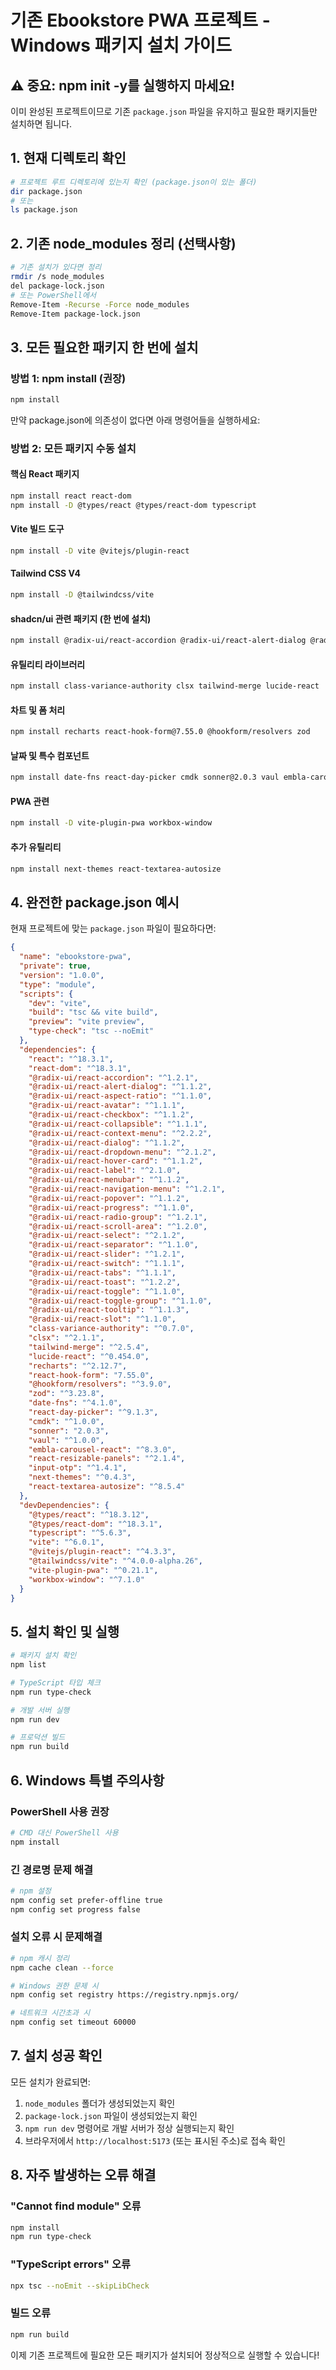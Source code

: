 # 기존 Ebookstore PWA 프로젝트 - Windows 패키지 설치 가이드

## ⚠️ 중요: npm init -y를 실행하지 마세요!

이미 완성된 프로젝트이므로 기존 `package.json` 파일을 유지하고 필요한 패키지들만 설치하면 됩니다.

## 1. 현재 디렉토리 확인
```bash
# 프로젝트 루트 디렉토리에 있는지 확인 (package.json이 있는 폴더)
dir package.json
# 또는
ls package.json
```

## 2. 기존 node_modules 정리 (선택사항)
```bash
# 기존 설치가 있다면 정리
rmdir /s node_modules
del package-lock.json
# 또는 PowerShell에서
Remove-Item -Recurse -Force node_modules
Remove-Item package-lock.json
```

## 3. 모든 필요한 패키지 한 번에 설치

### 방법 1: npm install (권장)
```bash
npm install
```

만약 package.json에 의존성이 없다면 아래 명령어들을 실행하세요:

### 방법 2: 모든 패키지 수동 설치

#### 핵심 React 패키지
```bash
npm install react react-dom
npm install -D @types/react @types/react-dom typescript
```

#### Vite 빌드 도구
```bash
npm install -D vite @vitejs/plugin-react
```

#### Tailwind CSS V4
```bash
npm install -D @tailwindcss/vite
```

#### shadcn/ui 관련 패키지 (한 번에 설치)
```bash
npm install @radix-ui/react-accordion @radix-ui/react-alert-dialog @radix-ui/react-aspect-ratio @radix-ui/react-avatar @radix-ui/react-checkbox @radix-ui/react-collapsible @radix-ui/react-context-menu @radix-ui/react-dialog @radix-ui/react-dropdown-menu @radix-ui/react-hover-card @radix-ui/react-label @radix-ui/react-menubar @radix-ui/react-navigation-menu @radix-ui/react-popover @radix-ui/react-progress @radix-ui/react-radio-group @radix-ui/react-scroll-area @radix-ui/react-select @radix-ui/react-separator @radix-ui/react-slider @radix-ui/react-switch @radix-ui/react-tabs @radix-ui/react-toast @radix-ui/react-toggle @radix-ui/react-toggle-group @radix-ui/react-tooltip @radix-ui/react-slot
```

#### 유틸리티 라이브러리
```bash
npm install class-variance-authority clsx tailwind-merge lucide-react
```

#### 차트 및 폼 처리
```bash
npm install recharts react-hook-form@7.55.0 @hookform/resolvers zod
```

#### 날짜 및 특수 컴포넌트
```bash
npm install date-fns react-day-picker cmdk sonner@2.0.3 vaul embla-carousel-react react-resizable-panels input-otp
```

#### PWA 관련
```bash
npm install -D vite-plugin-pwa workbox-window
```

#### 추가 유틸리티
```bash
npm install next-themes react-textarea-autosize
```

## 4. 완전한 package.json 예시

현재 프로젝트에 맞는 `package.json` 파일이 필요하다면:

```json
{
  "name": "ebookstore-pwa",
  "private": true,
  "version": "1.0.0",
  "type": "module",
  "scripts": {
    "dev": "vite",
    "build": "tsc && vite build",
    "preview": "vite preview",
    "type-check": "tsc --noEmit"
  },
  "dependencies": {
    "react": "^18.3.1",
    "react-dom": "^18.3.1",
    "@radix-ui/react-accordion": "^1.2.1",
    "@radix-ui/react-alert-dialog": "^1.1.2",
    "@radix-ui/react-aspect-ratio": "^1.1.0",
    "@radix-ui/react-avatar": "^1.1.1",
    "@radix-ui/react-checkbox": "^1.1.2",
    "@radix-ui/react-collapsible": "^1.1.1",
    "@radix-ui/react-context-menu": "^2.2.2",
    "@radix-ui/react-dialog": "^1.1.2",
    "@radix-ui/react-dropdown-menu": "^2.1.2",
    "@radix-ui/react-hover-card": "^1.1.2",
    "@radix-ui/react-label": "^2.1.0",
    "@radix-ui/react-menubar": "^1.1.2",
    "@radix-ui/react-navigation-menu": "^1.2.1",
    "@radix-ui/react-popover": "^1.1.2",
    "@radix-ui/react-progress": "^1.1.0",
    "@radix-ui/react-radio-group": "^1.2.1",
    "@radix-ui/react-scroll-area": "^1.2.0",
    "@radix-ui/react-select": "^2.1.2",
    "@radix-ui/react-separator": "^1.1.0",
    "@radix-ui/react-slider": "^1.2.1",
    "@radix-ui/react-switch": "^1.1.1",
    "@radix-ui/react-tabs": "^1.1.1",
    "@radix-ui/react-toast": "^1.2.2",
    "@radix-ui/react-toggle": "^1.1.0",
    "@radix-ui/react-toggle-group": "^1.1.0",
    "@radix-ui/react-tooltip": "^1.1.3",
    "@radix-ui/react-slot": "^1.1.0",
    "class-variance-authority": "^0.7.0",
    "clsx": "^2.1.1",
    "tailwind-merge": "^2.5.4",
    "lucide-react": "^0.454.0",
    "recharts": "^2.12.7",
    "react-hook-form": "7.55.0",
    "@hookform/resolvers": "^3.9.0",
    "zod": "^3.23.8",
    "date-fns": "^4.1.0",
    "react-day-picker": "^9.1.3",
    "cmdk": "^1.0.0",
    "sonner": "2.0.3",
    "vaul": "^1.0.0",
    "embla-carousel-react": "^8.3.0",
    "react-resizable-panels": "^2.1.4",
    "input-otp": "^1.4.1",
    "next-themes": "^0.4.3",
    "react-textarea-autosize": "^8.5.4"
  },
  "devDependencies": {
    "@types/react": "^18.3.12",
    "@types/react-dom": "^18.3.1",
    "typescript": "^5.6.3",
    "vite": "^6.0.1",
    "@vitejs/plugin-react": "^4.3.3",
    "@tailwindcss/vite": "^4.0.0-alpha.26",
    "vite-plugin-pwa": "^0.21.1",
    "workbox-window": "^7.1.0"
  }
}
```

## 5. 설치 확인 및 실행

```bash
# 패키지 설치 확인
npm list

# TypeScript 타입 체크
npm run type-check

# 개발 서버 실행
npm run dev

# 프로덕션 빌드
npm run build
```

## 6. Windows 특별 주의사항

### PowerShell 사용 권장
```powershell
# CMD 대신 PowerShell 사용
npm install
```

### 긴 경로명 문제 해결
```bash
# npm 설정
npm config set prefer-offline true
npm config set progress false
```

### 설치 오류 시 문제해결
```bash
# npm 캐시 정리
npm cache clean --force

# Windows 권한 문제 시
npm config set registry https://registry.npmjs.org/

# 네트워크 시간초과 시
npm config set timeout 60000
```

## 7. 설치 성공 확인

모든 설치가 완료되면:

1. `node_modules` 폴더가 생성되었는지 확인
2. `package-lock.json` 파일이 생성되었는지 확인
3. `npm run dev` 명령어로 개발 서버가 정상 실행되는지 확인
4. 브라우저에서 `http://localhost:5173` (또는 표시된 주소)로 접속 확인

## 8. 자주 발생하는 오류 해결

### "Cannot find module" 오류
```bash
npm install
npm run type-check
```

### "TypeScript errors" 오류
```bash
npx tsc --noEmit --skipLibCheck
```

### 빌드 오류
```bash
npm run build
```

이제 기존 프로젝트에 필요한 모든 패키지가 설치되어 정상적으로 실행할 수 있습니다!